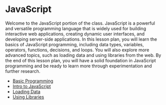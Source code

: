 # JavaScript

Welcome to the JavaScript portion of the class. JavaScript is a powerful and versatile programming language that is widely used for building interactive web applications, creating dynamic user interfaces, and developing server-side applications. In this lesson plan, you will learn the basics of JavaScript programming, including data types, variables, operators, functions, decisions, and loops. You will also explore more advanced topics, such as loading data and using libraries from the web. By the end of this lesson plan, you will have a solid foundation in JavaScript programming and be ready to learn more through experimentation and further research.

- [Basic Programming](./01_BASIC_PROGRAMMING/README.md)
- [Intro to JavaScript](02_INTRO_TO_JS/README.md)
- [Loading Data](03_LOADING_DATA/README.md)
- [Using Libraries](04_USING_LIBRARIES/README.md)
